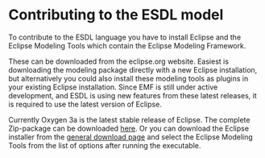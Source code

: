# Contributing to the ESDL model

To contribute to the ESDL language you have to install Eclipse and the Eclipse Modeling Tools which contain the Eclipse Modeling Framework.

These can be downloaded from the eclipse.org website. Easiest is downloading the modeling package directly with a new Eclipse installation, but alternatively you could also install these modeling tools as plugins in your existing Eclipse installation. Since EMF is still under active development, and ESDL is using new features from these latest releases, it is required to use the latest version of Eclipse.

Currently Oxygen 3a is the latest stable release of Eclipse. The complete Zip-package can be downloaded [here](https://www.eclipse.org/downloads/packages/eclipse-modeling-tools/oxygen3a). Or you can download the Eclipse installer from the [general download page](https://www.eclipse.org/downloads/) and select the Eclipse Modeling Tools from the list of options after running the executable.

